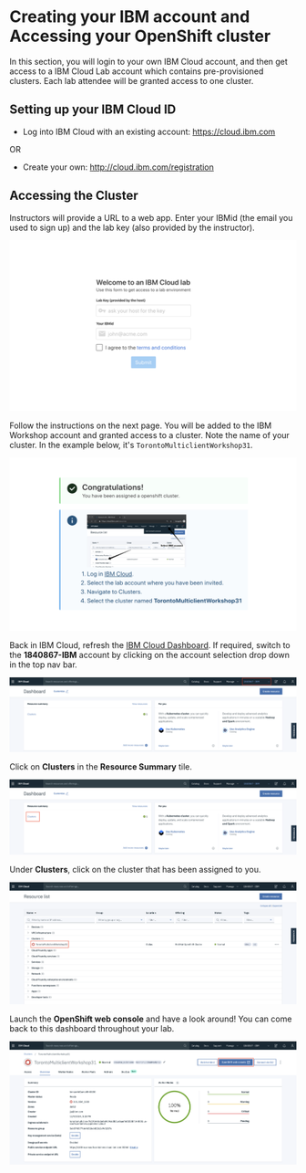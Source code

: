 # Creating your IBM account and Accessing your OpenShift cluster

In this section, you will login to your own IBM Cloud account, and then get access to a IBM Cloud Lab account which contains pre-provisioned clusters. Each lab attendee will be granted access to one cluster.

## Setting up your IBM Cloud ID

* Log into IBM Cloud with an existing account: <https://cloud.ibm.com>

OR

* Create your own: <http://cloud.ibm.com/registration>

## Accessing the Cluster

Instructors will provide a URL to a web app. Enter your IBMid (the email you used to sign up) and the lab key (also provided by the instructor).

![Get clusters app](../.gitbook/assets/get-clusters.png)

Follow the instructions on the next page. You will be added to the IBM Workshop account and granted access to a cluster. Note the name of your cluster. In the example below, it's `TorontoMulticlientWorkshop31`.

![Instructions to access cluster](../.gitbook/assets/access-clusters.png)

Back in IBM Cloud, refresh the [IBM Cloud Dashboard](https://cloud.ibm.com). If required, switch to the **1840867-IBM** account by clicking on the account selection drop down in the top nav bar.

![IBM Account](../.gitbook/assets/ibmaccount.png)

Click on **Clusters** in the **Resource Summary** tile.

![IBM Dashboard](../.gitbook/assets/dashboard.png)

Under **Clusters**, click on the cluster that has been assigned to you.

![IBM Dashboard](../.gitbook/assets/clusters-overview.png)

Launch the **OpenShift web console** and have a look around! You can come back to this dashboard throughout your lab.

![IBM Dashboard](../.gitbook/assets/launch-console.png)